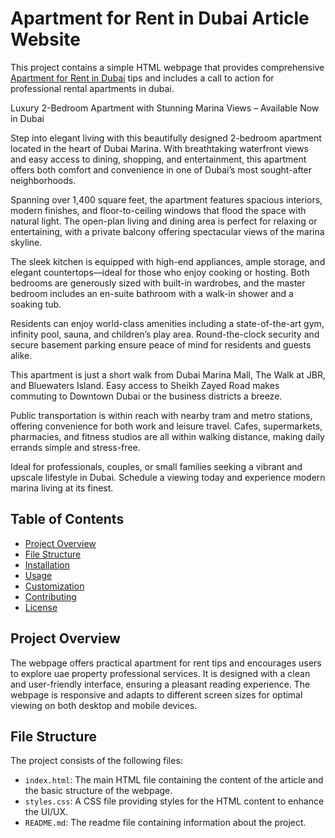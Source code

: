 # Apartment for Rent in Dubai Article Website

This project contains a simple HTML webpage that provides comprehensive <a href=https://www.propertyshoma.com/rent-properties-dubai>Apartment for Rent in Dubai</a> tips and includes a call to action for professional rental apartments in dubai.

Luxury 2-Bedroom Apartment with Stunning Marina Views – Available Now in Dubai

Step into elegant living with this beautifully designed 2-bedroom apartment located in the heart of Dubai Marina. With breathtaking waterfront views and easy access to dining, shopping, and entertainment, this apartment offers both comfort and convenience in one of Dubai’s most sought-after neighborhoods.

Spanning over 1,400 square feet, the apartment features spacious interiors, modern finishes, and floor-to-ceiling windows that flood the space with natural light. The open-plan living and dining area is perfect for relaxing or entertaining, with a private balcony offering spectacular views of the marina skyline.

The sleek kitchen is equipped with high-end appliances, ample storage, and elegant countertops—ideal for those who enjoy cooking or hosting. Both bedrooms are generously sized with built-in wardrobes, and the master bedroom includes an en-suite bathroom with a walk-in shower and a soaking tub.

Residents can enjoy world-class amenities including a state-of-the-art gym, infinity pool, sauna, and children’s play area. Round-the-clock security and secure basement parking ensure peace of mind for residents and guests alike.

This apartment is just a short walk from Dubai Marina Mall, The Walk at JBR, and Bluewaters Island. Easy access to Sheikh Zayed Road makes commuting to Downtown Dubai or the business districts a breeze.

Public transportation is within reach with nearby tram and metro stations, offering convenience for both work and leisure travel. Cafes, supermarkets, pharmacies, and fitness studios are all within walking distance, making daily errands simple and stress-free.

Ideal for professionals, couples, or small families seeking a vibrant and upscale lifestyle in Dubai. Schedule a viewing today and experience modern marina living at its finest.

## Table of Contents

- [Project Overview](#project-overview)
- [File Structure](#file-structure)
- [Installation](#installation)
- [Usage](#usage)
- [Customization](#customization)
- [Contributing](#contributing)
- [License](#license)

## Project Overview

The webpage offers practical apartment for rent tips and encourages users to explore uae property professional services. It is designed with a clean and user-friendly interface, ensuring a pleasant reading experience. The webpage is responsive and adapts to different screen sizes for optimal viewing on both desktop and mobile devices.

## File Structure

The project consists of the following files:


- `index.html`: The main HTML file containing the content of the article and the basic structure of the webpage.
- `styles.css`: A CSS file providing styles for the HTML content to enhance the UI/UX.
- `README.md`: The readme file containing information about the project.
